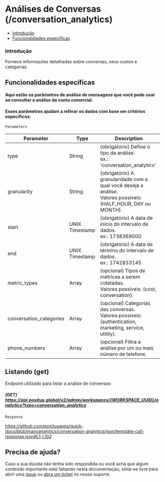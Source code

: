 # Análises de Conversas (/conversation_analytics)

- [Introdução](#introdução)
- [Funcionalidades específicas](#funcionalidades-específicas)

### Introdução

Fornece informações detalhadas sobre conversas, seus custos e categorias.

## Funcionalidades específicas

#### Aqui estão os parâmetros de análise de mensagens que você pode usar ao consultar a análise da conta comercial.
#### Esses parâmetros ajudam a refinar os dados com base em critérios específicos:

`Parameters`

| Parameter | Type             | Description                                                                                                         |
|-----------|------------------|---------------------------------------------------------------------------------------------------------------------|
| type      | String | (obrigatório) Define o tipo da análise. <br/>ex.: 'conversation_analytics'                                                       |
| granularity       | String           | (obrigatório)  A granularidade com a qual você deseja a análise. <br/>Valores possíveis: (HALF_HOUR, DAY ou MONTH). |
| start     | UNIX Timestamp   | (obrigatório) A data de início do intervalo de dados. <br/>ex.: 1738368000                                          |
| end       | UNIX Timestamp   | (obrigatório) A data de término do intervalo de dados. <br/>ex.: 1742833145                                         |
| metric_types       | Array  | (opcional) Tipos de métricas a serem coletadas. <br/>Valores possíveis: (cost, conversation).                       |
| conversation_categories       | Array            | (opcional) Categorias das conversas. <br/>Valores possíveis: (authentication, marketing, service, utility).         |
| phone_numbers       | Array            | (opcional) Filtra a análise por um ou mais número de telefone.                                                      |

## Listando (get)

Endpoint utilizado para listar a análise de conversas:

##### (GET) https://api.positus.global/v2/admin/workspaces/{WORKSPACE_UUID}/analytics?type=conversation_analytics

`Response`

https://github.com/positusapps/quick-docs/blob/main/analytics/conversation-analytics/json/template-call-response.json#L1-L102

## Precisa de ajuda?

Caso a sua dúvida não tenha sido respondida ou você acha que algum conteúdo importante está faltando nesta documentação, sinta-se livre para abrir uma [issue](https://github.com/positusapps/quick-docs/issues) ou [abra um ticket](https://studio.posit.us/suporte) no nosso suporte.